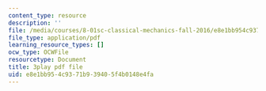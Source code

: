 ```yaml
---
content_type: resource
description: ''
file: /media/courses/8-01sc-classical-mechanics-fall-2016/e8e1bb954c9371b939405f4b0148e4fa_reUjl788R9Q.pdf
file_type: application/pdf
learning_resource_types: []
ocw_type: OCWFile
resourcetype: Document
title: 3play pdf file
uid: e8e1bb95-4c93-71b9-3940-5f4b0148e4fa
---
```

